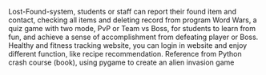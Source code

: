 Lost-Found-system, students or staff can report their found item and contact, checking all items and deleting record from program
Word Wars, a quiz game with two mode, PvP or Team vs Boss, for students to learn from fun, and achieve a sense of accomplishment from defeating player or Boss.
Healthy and fitness tracking website, you can login in website and enjoy different function, like recipe recommendation.
Reference from Python crash course (book), using pygame to create an alien invasion game
